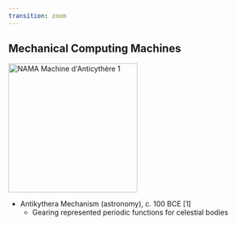```yaml
---
transition: zoom
---
```


## Mechanical Computing Machines

<div class="paragraph">
    <p>
        <span class="image">
            <a title="No machine-readable author provided. Marsyas assumed (based on copyright claims). / CC BY-SA (http://creativecommons.org/licenses/by-sa/3.0/)" href="https://commons.wikimedia.org/wiki/File:NAMA_Machine_d%27Anticyth%C3%A8re_1.jpg"><img width="256" alt="NAMA Machine d&#039;Anticythère 1" src="https://upload.wikimedia.org/wikipedia/commons/thumb/6/66/NAMA_Machine_d%27Anticyth%C3%A8re_1.jpg/512px-NAMA_Machine_d%27Anticyth%C3%A8re_1.jpg"></a>
        </span>
    </p>
</div>

- Antikythera Mechanism (astronomy), c. 100 BCE \[1\]
  - Gearing represented periodic functions for celestial bodies

[^1]: [https://en.wikipedia.org/wiki/Antikythera_mechanism](https://en.wikipedia.org/wiki/Antikythera_mechanism)